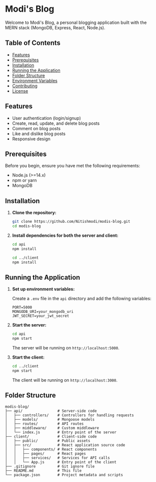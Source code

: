 # Modi's Blog

Welcome to Modi's Blog, a personal blogging application built with the MERN stack (MongoDB, Express, React, Node.js).

## Table of Contents

- [Features](#features)
- [Prerequisites](#prerequisites)
- [Installation](#installation)
- [Running the Application](#running-the-application)
- [Folder Structure](#folder-structure)
- [Environment Variables](#environment-variables)
- [Contributing](#contributing)
- [License](#license)

## Features

- User authentication (login/signup)
- Create, read, update, and delete blog posts
- Comment on blog posts
- Like and dislike blog posts
- Responsive design

## Prerequisites

Before you begin, ensure you have met the following requirements:

- Node.js (>=14.x)
- npm or yarn
- MongoDB

## Installation

1. **Clone the repository:**

    ```sh
    git clone https://github.com/Nitishmodi/modis-blog.git
    cd modis-blog
    ```

2. **Install dependencies for both the server and client:**

    ```sh
    cd api
    npm install
    ```

    ```sh
    cd ../client
    npm install
    ```

## Running the Application

1. **Set up environment variables:**

    Create a `.env` file in the `api` directory and add the following variables:

    ```env
    PORT=5000
    MONGODB_URI=your_mongodb_uri
    JWT_SECRET=your_jwt_secret
    ```

2. **Start the server:**

    ```sh
    cd api
    npm start
    ```

    The server will be running on `http://localhost:5000`.

3. **Start the client:**

    ```sh
    cd ../client
    npm start
    ```

    The client will be running on `http://localhost:3000`.

## Folder Structure

```plaintext
modis-blog/
├── api/                # Server-side code
│   ├── controllers/    # Controllers for handling requests
│   ├── models/         # Mongoose models
│   ├── routes/         # API routes
│   ├── middleware/     # Custom middleware
│   └── index.js        # Entry point of the server
├── client/             # Client-side code
│   ├── public/         # Public assets
│   ├── src/            # React application source code
│   │   ├── components/ # React components
│   │   ├── pages/      # React pages
│   │   ├── services/   # Services for API calls
│   │   └── App.js      # Entry point of the client
├── .gitignore          # Git ignore file
├── README.md           # This file
└── package.json        # Project metadata and scripts
